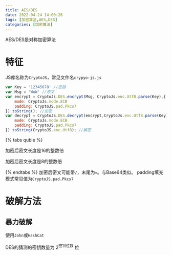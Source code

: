 ```yaml
---
title: AES/DES
date: 2022-04-24 14:00:26
tags: [加密算法,AES,DES]
categories: [加密算法]
---
```


AES/DES是对称加密算法

# 特征
JS库名称为`CryptoJS`，常见文件名`crypyo-js.js`
```js
var Key = '12345678' //密钥
var Msg = 'WoW' //原文
var encrypt = CryptoJs.DES.encrypt(Msg, CryptoJs.enc.Utf8.parse(Key),{
	mode: CryptoJs.mode.ECB
	padding: CryptoJS.pad.Pkcs7
}).toString(); //加密
var decrypt = CryptoJS.DES.decrypt(encrypt,CryptoJs.enc.Utf8.parse(Key),{
	mode: CryptoJs.mode.ECB
	padding: CryptoJS.pad.Pkcs7
}).toString(CryptoJS.enc.Utf8); //解密
```

{% tabs qubie %}
<!-- tab AES -->
加密后密文长度是16的整数倍
<!-- endtab -->

<!-- tab DES -->
加密后密文长度是8的整数倍
<!-- endtab -->
{% endtabs %}
加密后密文可能带`/`，末尾为`=`。与Base64类似。
padding填充模式常见值为`CryptoJS.pad.Pkcs7`

# 破解方法
## 暴力破解
使用`John`或`HashCat`

DES的猜测的密钥数量为 2<sup>密钥位数</sup> 位
